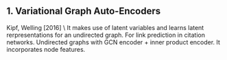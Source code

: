## 1. Variational Graph Auto-Encoders
Kipf, Welling [2016]  \\ 
It makes use of latent variables and learns latent rerpresentations for an undirected graph. 
For link prediction in citation networks. Undirected graphs with GCN encoder + inner product encoder. It incorporates node features. 

